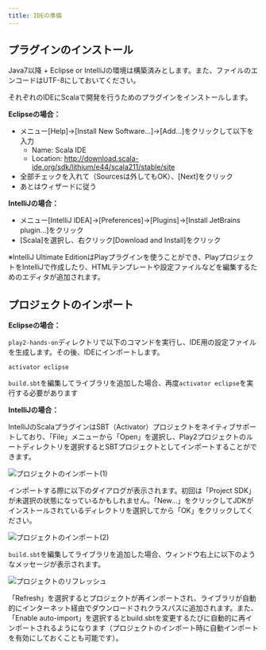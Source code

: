```yaml
---
title: IDEの準備
---
```


## プラグインのインストール

Java7以降 + Eclipse or IntelliJの環境は構築済みとします。また、ファイルのエンコードはUTF-8にしておいてください。

それぞれのIDEにScalaで開発を行うためのプラグインをインストールします。

**Eclipseの場合：**

* メニュー[Help]→[Install New Software...]→[Add...]をクリックして以下を入力
  * Name: Scala IDE
  * Location: http://download.scala-ide.org/sdk/lithium/e44/scala211/stable/site
* 全部チェックを入れて（Sourcesは外してもOK）、[Next]をクリック
* あとはウィザードに従う


**IntelliJの場合：**

* メニュー[IntelliJ IDEA]→[Preferences]→[Plugins]→[Install JetBrains plugin...]をクリック
* [Scala]を選択し、右クリック[Download and Install]をクリック

※IntelliJ Ultimate EditionはPlayプラグインを使うことができ、PlayプロジェクトをIntelliJで作成したり、HTMLテンプレートや設定ファイルなどを編集するためのエディタが追加されます。

## プロジェクトのインポート

**Eclipseの場合：**

`play2-hands-on`ディレクトリで以下のコマンドを実行し、IDE用の設定ファイルを生成します。その後、IDEにインポートします。

```
activator eclipse
```

`build.sbt`を編集してライブラリを追加した場合、再度`activator eclipse`を実行する必要があります

**IntelliJの場合：**

IntelliJのScalaプラグインはSBT（Activator）プロジェクトをネイティブサポートしており、「File」メニューから「Open」を選択し、Play2プロジェクトのルートディレクトリを選択するとSBTプロジェクトとしてインポートすることができます。

![プロジェクトのインポート(1)](../images/play2.4-slick3.0/open_project_intellij1.png)

インポートする際に以下のダイアログが表示されます。初回は「Project SDK」が未選択の状態になっているかもしれません。「New...」をクリックしてJDKがインストールされているディレクトリを選択してから「OK」をクリックしてください。

![プロジェクトのインポート(2)](../images/play2.4-slick3.0/open_project_intellij2.png)

`build.sbt`を編集してライブラリを追加した場合、ウィンドウ右上に以下のようなメッセージが表示されます。

![プロジェクトのリフレッシュ](../images/play2.4-slick3.0/re-import_project.png)

「Refresh」を選択するとプロジェクトが再インポートされ、ライブラリが自動的にインターネット経由でダウンロードされクラスパスに追加されます。また、「Enable auto-import」を選択するとbuild.sbtを変更するたびに自動的に再インポートされるようになります（プロジェクトのインポート時に自動インポートを有効にしておくことも可能です）。
